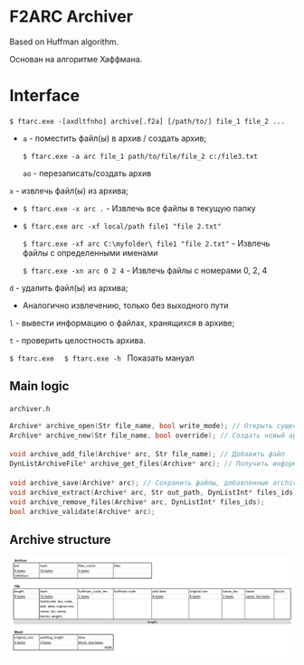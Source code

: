 
# F2ARC Archiver

Based on Huffman algorithm.

Основан на алгоритме Хаффмана.

# Interface
```$ ftarc.exe -[axdltfnho] archive[.f2a] [/path/to/] file_1 file_2 ...```
- ```a``` - поместить файл(ы) в архив / создать архив;

   ```$ ftarc.exe -a arc file_1 path/to/file/file_2 c:/file3.txt```
  
  ```ao``` - перезаписать/создать архив

```x``` - извлечь файл(ы) из архива;
- ```$ ftarc.exe -x arc .``` - Извлечь все файлы в текущую папку
- ```$ ftarc.exe arc -xf local/path file1 "file 2.txt"```

  ```$ ftarc.exe -xf arc C:\myfolder\ file1 "file 2.txt"``` - Извлечь файлы с определенными именами

  ```$ ftarc.exe -xn arc 0 2 4``` - Извлечь файлы с номерами 0, 2, 4

```d``` - удалить файл(ы) из архива;
- Аналогично извлечению, только без выходного пути

```l``` - вывести информацию о файлах, хранящихся в архиве;

```t``` - проверить целостность архива.

```$ ftarc.exe  ``` ```$ ftarc.exe -h ```
Показать мануал
## Main logic
``` archiver.h ```
```c
Archive* archive_open(Str file_name, bool write_mode); // Открыть существующий архив 
Archive* archive_new(Str file_name, bool override); // Создать новый архив

void archive_add_file(Archive* arc, Str file_name); // Добавить файл
DynListArchiveFile* archive_get_files(Archive* arc); // Получить информацию о файлах

void archive_save(Archive* arc); // Сохранить файлы, добавленные archive_add_file()
void archive_extract(Archive* arc, Str out_path, DynListInt* files_ids);
void archive_remove_files(Archive* arc, DynListInt* files_ids);
bool archive_validate(Archive* arc);

```

## Archive structure
<img src="https://github.com/zzz3230/ftarc/blob/master/f2arc_architect.png?raw=true">

